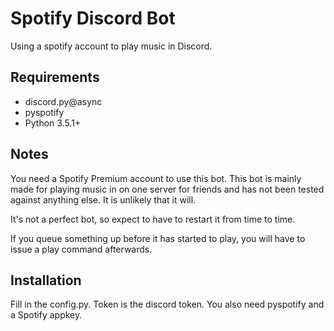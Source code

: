 # Spotify Discord Bot

Using a spotify account to play music in Discord.


## Requirements

- discord.py@async
- pyspotify
- Python 3.5.1+


## Notes

You need a Spotify Premium account to use this bot. This bot is mainly made for
playing music in on one server for friends and has not been tested against anything
else. It is unlikely that it will.

It's not a perfect bot, so expect to have to restart it from time to time.

If you queue something up before it has started to play, you will have to issue
a play command afterwards.


## Installation
Fill in the config.py. Token is the discord token. You also need pyspotify and a Spotify appkey.
